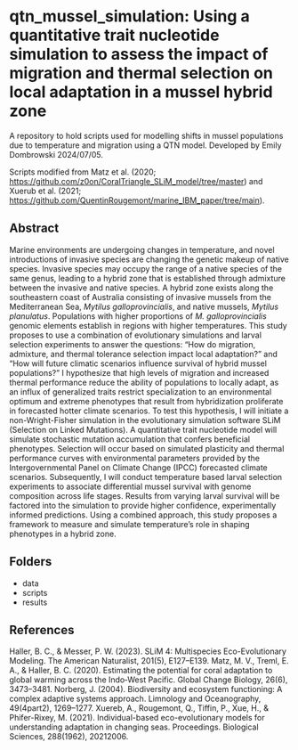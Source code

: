 # qtn_mussel_simulation: Using a quantitative trait nucleotide simulation to assess the impact of migration and thermal selection on local adaptation in a mussel hybrid zone
A repository to hold scripts used for modelling shifts in mussel populations due to temperature and migration using a QTN model. Developed by Emily Dombrowski
2024/07/05. 

Scripts modified from Matz et al. (2020; https://github.com/z0on/CoralTriangle_SLiM_model/tree/master) and Xuerub et al. (2021; https://github.com/QuentinRougemont/marine_IBM_paper/tree/main).

## Abstract
Marine environments are undergoing changes in temperature, and novel introductions of invasive species are changing the genetic makeup of native species. Invasive species may occupy the range of a native species of the same genus, leading to a hybrid zone that is established through admixture between the invasive and native species. A hybrid zone exists along the southeastern coast of Australia consisting of invasive mussels from the Mediterranean Sea, _Mytilus galloprovincialis_, and native mussels, _Mytilus planulatus_. Populations with higher proportions of _M. galloprovincialis_ genomic elements establish in regions with higher temperatures. This study proposes to use a combination of evolutionary simulations and larval selection experiments to answer the questions: “How do migration, admixture, and thermal tolerance selection impact local adaptation?” and “How will future climatic scenarios influence survival of hybrid mussel populations?” I hypothesize that high levels of migration and increased thermal performance reduce the ability of populations to locally adapt, as an influx of generalized traits restrict specialization to an environmental optimum and extreme phenotypes that result from hybridization proliferate in forecasted hotter climate scenarios. To test this hypothesis, I will initiate a non-Wright-Fisher simulation in the evolutionary simulation software SLiM (Selection on Linked Mutations). A quantitative trait nucleotide model will simulate stochastic mutation accumulation that confers beneficial phenotypes. Selection will occur based on simulated plasticity and thermal performance curves with environmental parameters provided by the Intergovernmental Panel on Climate Change (IPCC) forecasted climate scenarios. Subsequently, I will conduct temperature based larval selection experiments to associate differential mussel survival with genome composition across life stages. Results from varying larval survival will be factored into the simulation to provide higher confidence, experimentally informed predictions. Using a combined approach, this study proposes a framework to measure and simulate temperature’s role in shaping phenotypes in a hybrid zone.

## Folders
* data
* scripts
* results

## References 
Haller, B. C., & Messer, P. W. (2023). SLiM 4: Multispecies Eco-Evolutionary Modeling. The American Naturalist, 201(5), E127–E139.
Matz, M. V., Treml, E. A., & Haller, B. C. (2020). Estimating the potential for coral adaptation to global warming across the Indo‐West Pacific. Global Change Biology, 26(6), 3473–3481.
Norberg, J. (2004). Biodiversity and ecosystem functioning: A complex adaptive systems approach. Limnology and Oceanography, 49(4part2), 1269–1277.
Xuereb, A., Rougemont, Q., Tiffin, P., Xue, H., & Phifer-Rixey, M. (2021). Individual-based eco-evolutionary models for understanding adaptation in changing seas. Proceedings. Biological Sciences, 288(1962), 20212006.
